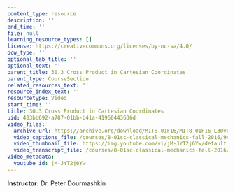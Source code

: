 ```yaml
---
content_type: resource
description: ''
end_time: ''
file: null
learning_resource_types: []
license: https://creativecommons.org/licenses/by-nc-sa/4.0/
ocw_type: ''
optional_tab_title: ''
optional_text: ''
parent_title: 30.3 Cross Product in Cartesian Coordinates
parent_type: CourseSection
related_resources_text: ''
resource_index_text: ''
resourcetype: Video
start_time: ''
title: 30.3 Cross Product in Cartesian Coordinates
uid: 403bb692-a787-01bb-b41a-41960443636d
video_files:
  archive_url: https://archive.org/download/MIT8.01F16/MIT8_01F16_L30v03_360p.mp4
  video_captions_file: /courses/8-01sc-classical-mechanics-fall-2016/9c95ef8e5615523a80882ecda02e2063_jM-JYT2j6Yw.vtt
  video_thumbnail_file: https://img.youtube.com/vi/jM-JYT2j6Yw/default.jpg
  video_transcript_file: /courses/8-01sc-classical-mechanics-fall-2016/b63e468aed2a9c717a29a4837a4ecbaf_jM-JYT2j6Yw.pdf
video_metadata:
  youtube_id: jM-JYT2j6Yw
---
```


**Instructor:** Dr. Peter Dourmashkin

